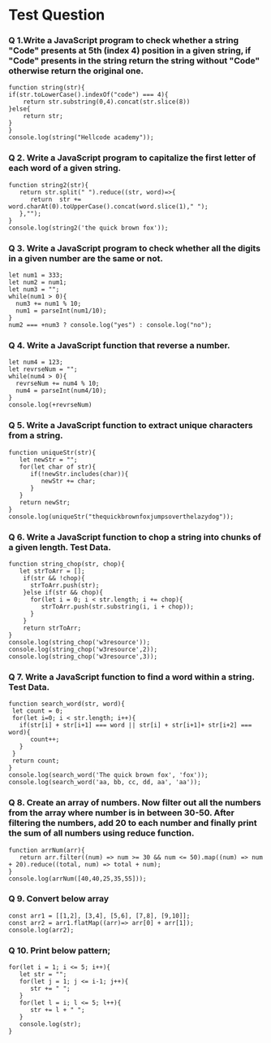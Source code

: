# Test Question
### Q 1.Write a JavaScript program to check whether a string "Code" presents at 5th (index 4) position in a given string, if "Code" presents in the string return the string without "Code" otherwise return the original one.
~~~
function string(str){
if(str.toLowerCase().indexOf("code") === 4){
    return str.substring(0,4).concat(str.slice(8))
}else{
    return str;
}   
}
console.log(string("Hellcode academy"));
~~~

### Q 2. Write a JavaScript program to capitalize the first letter of each word of a given string.
~~~
function string2(str){
   return str.split(" ").reduce((str, word)=>{
      return  str += word.charAt(0).toUpperCase().concat(word.slice(1)," ");
   },"");
}
console.log(string2('the quick brown fox'));
~~~

### Q 3. Write a JavaScript program to check whether all the digits in a given number are the same or not.
~~~
let num1 = 333;
let num2 = num1;
let num3 = "";
while(num1 > 0){
  num3 += num1 % 10;
  num1 = parseInt(num1/10);
}
num2 === +num3 ? console.log("yes") : console.log("no");
~~~

### Q 4. Write a JavaScript function that reverse a number.
~~~
let num4 = 123;
let revrseNum = "";
while(num4 > 0){
  revrseNum += num4 % 10;
  num4 = parseInt(num4/10);
}
console.log(+revrseNum)
~~~

### Q 5. Write a JavaScript function to extract unique characters from a string.
~~~
function uniqueStr(str){
   let newStr = "";
   for(let char of str){
      if(!newStr.includes(char)){
         newStr += char;
      }
   }
   return newStr;
}
console.log(uniqueStr("thequickbrownfoxjumpsoverthelazydog"));
~~~

### Q 6. Write a JavaScript function to chop a string into chunks of a given length. Test Data.
~~~
function string_chop(str, chop){
   let strToArr = [];
    if(str && !chop){
      strToArr.push(str);
    }else if(str && chop){
      for(let i = 0; i < str.length; i += chop){
         strToArr.push(str.substring(i, i + chop));
      }
    }
    return strToArr;
}
console.log(string_chop('w3resource'));
console.log(string_chop('w3resource',2));
console.log(string_chop('w3resource',3));
~~~

### Q 7. Write a JavaScript function to find a word within a string. Test Data.
~~~
function search_word(str, word){
 let count = 0;
 for(let i=0; i < str.length; i++){
   if(str[i] + str[i+1] === word || str[i] + str[i+1]+ str[i+2] === word){
      count++;
   }
 }
 return count;
}
console.log(search_word('The quick brown fox', 'fox'));
console.log(search_word('aa, bb, cc, dd, aa', 'aa'));
~~~

### Q 8. Create an array of numbers. Now filter out all the numbers from the array where number is in between 30-50. After filtering the numbers, add 20 to each number and finally print the sum of all numbers using reduce function.
~~~
function arrNum(arr){
   return arr.filter((num) => num >= 30 && num <= 50).map((num) => num + 20).reduce((total, num) => total + num);
}
console.log(arrNum([40,40,25,35,55]));
~~~

### Q 9. Convert below array
~~~
const arr1 = [[1,2], [3,4], [5,6], [7,8], [9,10]];
const arr2 = arr1.flatMap((arr)=> arr[0] + arr[1]);
console.log(arr2);
~~~

### Q 10. Print below pattern;
~~~
for(let i = 1; i <= 5; i++){
   let str = "";
   for(let j = 1; j <= i-1; j++){
      str += " ";
   }
   for(let l = i; l <= 5; l++){
      str += l + " ";
   }
   console.log(str);
}
~~~